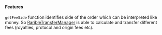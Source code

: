 #### Features

`getFeeSide` function identifies side of the order which can be interpreted like money. So [RaribleTransferManager](./RaribleTransferManager.sol) is able to calculate and transfer different fees (royalties, protocol and origin fees etc).